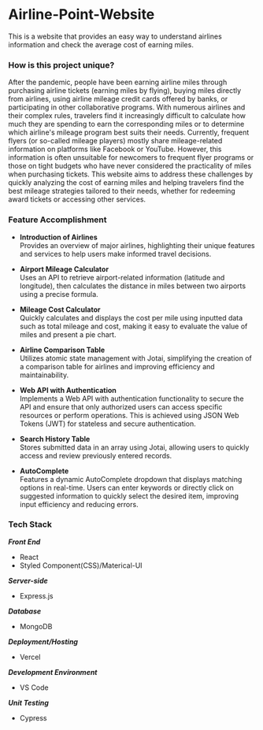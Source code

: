 # Airline-Point-Website
This is a website that provides an easy way to understand airlines information and check the average cost of earning miles. 

### How is this project unique?
After the pandemic, people have been earning airline miles through purchasing airline tickets (earning miles by flying), buying miles directly from airlines, using airline mileage credit cards offered by banks, or participating in other collaborative programs. With numerous airlines and their complex rules, travelers find it increasingly difficult to calculate how much they are spending to earn the corresponding miles or to determine which airline's mileage program best suits their needs. Currently, frequent flyers (or so-called mileage players) mostly share mileage-related information on platforms like Facebook or YouTube. However, this information is often unsuitable for newcomers to frequent flyer programs or those on tight budgets who have never considered the practicality of miles when purchasing tickets. This website aims to address these challenges by quickly analyzing the cost of earning miles and helping travelers find the best mileage strategies tailored to their needs, whether for redeeming award tickets or accessing other services.

### Feature Accomplishment
- **Introduction of Airlines**  
  Provides an overview of major airlines, highlighting their unique features and services to help users make informed travel decisions.

- **Airport Mileage Calculator**  
  Uses an API to retrieve airport-related information (latitude and longitude), then calculates the distance in miles between two airports using a precise formula.

- **Mileage Cost Calculator**  
  Quickly calculates and displays the cost per mile using inputted data such as total mileage and cost, making it easy to evaluate the value of miles and present a pie chart.

- **Airline Comparison Table**  
  Utilizes atomic state management with Jotai, simplifying the creation of a comparison table for airlines and improving efficiency and maintainability.

- **Web API with Authentication**  
  Implements a Web API with authentication functionality to secure the API and ensure that only authorized users can access specific resources or perform operations. This is achieved using JSON Web Tokens (JWT) for stateless and secure authentication.

- **Search History Table**  
  Stores submitted data in an array using Jotai, allowing users to quickly access and review previously entered records.

- **AutoComplete**  
  Features a dynamic AutoComplete dropdown that displays matching options in real-time. Users can enter keywords or directly click on suggested information to quickly select the desired item, improving input efficiency and reducing errors.


### Tech Stack
***Front End***
- React
- Styled Component(CSS)/Materical-UI

***Server-side***
- Express.js

***Database***
- MongoDB

***Deployment/Hosting***
- Vercel

***Development Environment***
- VS Code

***Unit Testing***
- Cypress
